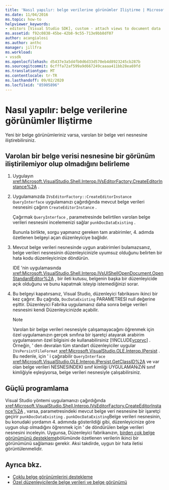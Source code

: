 ```yaml
---
title: 'Nasıl yapılır: belge verilerine görünümler Iliştirme | Microsoft Docs'
ms.date: 11/04/2016
ms.topic: how-to
helpviewer_keywords:
- editors [Visual Studio SDK], custom - attach views to document data
ms.assetid: f92c0838-45be-42b8-9c55-713e9bb8df07
author: acangialosi
ms.author: anthc
manager: jillfra
ms.workload:
- vssdk
ms.openlocfilehash: d5437e3a5d4fb0d6d33d570eb4d8923245cb287b
ms.sourcegitcommit: 6cfffa72af599a9d667249caaaa411bb28ea69fd
ms.translationtype: MT
ms.contentlocale: tr-TR
ms.lasthandoff: 09/02/2020
ms.locfileid: "85905896"
---
```

# <a name="how-to-attach-views-to-document-data"></a>Nasıl yapılır: belge verilerine görünümler Iliştirme
Yeni bir belge görünümleriniz varsa, varolan bir belge veri nesnesine iliştirebilirsiniz.

## <a name="to-determine-if-you-can-attach-a-view-to-an-existing-document-data-object"></a>Varolan bir belge verisi nesnesine bir görünüm iliştirilemiyor olup olmadığını belirleme

1. Uygulayın <xref:Microsoft.VisualStudio.Shell.Interop.IVsEditorFactory.CreateEditorInstance%2A> .

2. Uygulamanızda `IVsEditorFactory::CreateEditorInstance` `QueryInterface` uygulamanızı çağırdığında mevcut belge verileri nesnesini çağırın `CreateEditorInstance` .

    Çağırmak `QueryInterface` , parametresinde belirtilen varolan belge verileri nesnesini incelemenizi sağlar `punkDocDataExisting` .

    Bununla birlikte, sorgu yapmanız gereken tam arabirimler, 4. adımda özetlenen belgeyi açan düzenleyiciye bağlıdır.

3. Mevcut belge verileri nesnesinde uygun arabirimleri bulamazsanız, belge verileri nesnesinin düzenleyicinizle uyumsuz olduğunu belirten bir hata kodu düzenleyicinize döndürün.

    IDE 'nin uygulamasında <xref:Microsoft.VisualStudio.Shell.Interop.IVsUIShellOpenDocument.OpenStandardEditor%2A> , bir ileti kutusu, belgenin başka bir düzenleyicide açık olduğunu ve bunu kapatmak isteyip istemediğinizi sorar.

4. Bu belgeyi kapatırsanız, Visual Studio, düzenleyici fabrikasını ikinci bir kez çağırır. Bu çağrıda, `DocDataExisting` PARAMETRESI null değerine eşittir. Düzenleyici Fabrika uygulamanız daha sonra belge verileri nesnesini kendi Düzenleyicinizde açabilir.

   > [!NOTE]
   > Varolan bir belge verileri nesnesiyle çalışamayacağını öğrenmek için özel uygulamanızın gerçek sınıfına bir işaretçi atayarak arabirim uygulamasının özel bilgisini de kullanabilirsiniz [!INCLUDE[vcprvc](../code-quality/includes/vcprvc_md.md)] . Örneğin, ' den devralan tüm standart düzenleyiciler uygular `IVsPersistFileFormat` <xref:Microsoft.VisualStudio.OLE.Interop.IPersist> . Bu nedenle, için ' i çağırabilir `QueryInterface` <xref:Microsoft.VisualStudio.OLE.Interop.IPersist.GetClassID%2A> ve var olan belge verileri NESNESINDEKI sınıf kimliği UYGULAMANıZıN sınıf kimliğiyle eşleşiyorsa, belge verileri nesnesiyle çalışabilirsiniz.

## <a name="robust-programming"></a>Güçlü programlama
 Visual Studio yöntemi uygulamanızı çağırdığında <xref:Microsoft.VisualStudio.Shell.Interop.IVsEditorFactory.CreateEditorInstance%2A> , varsa, parametresindeki mevcut belge veri nesnesine bir işaretçi geçirir `punkDocDataExisting` . `punkDocDataExisting`Belge verileri nesnesinin, bu konudaki yordamın 4. adımında gösterildiği gibi, düzenleyicinize göre uygun olup olmadığını öğrenmek için ' de döndürülen belge verileri nesnesini inceleyin. Uygunsa, Düzenleyici fabrikanızın, [birden çok belge görünümünü destekleme](../extensibility/supporting-multiple-document-views.md)bölümünde özetlenen verilerin ikinci bir görünümünü sağlaması gerekir. Aksi takdirde, uygun bir hata iletisi görüntülenmelidir.

## <a name="see-also"></a>Ayrıca bkz.
- [Çoklu belge görünümlerini destekleme](../extensibility/supporting-multiple-document-views.md)
- [Özel düzenleyicilerde belge verileri ve belge görünümü](../extensibility/document-data-and-document-view-in-custom-editors.md)

